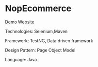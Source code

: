 # NopEcommerce
Demo Website

Technologies: Selenium,Maven

Framework: TestNG, Data driven framework

Design Pattern: Page Object Model

Language: Java
